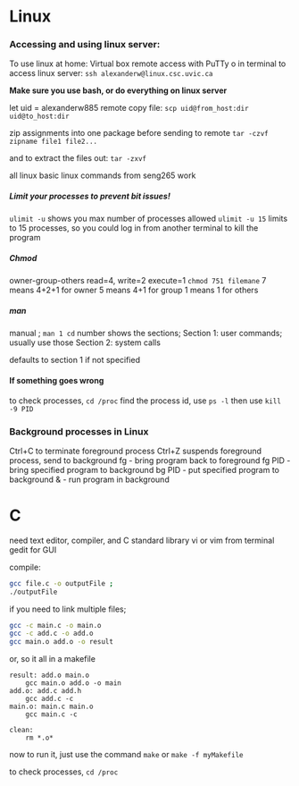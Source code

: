 # Linux
### Accessing and using linux server: 
To use linux at home: Virtual box 
remote access with PuTTy o in terminal to access linux server:
```ssh alexanderw@linux.csc.uvic.ca```

**Make sure you use bash, or do everything on linux server**

let uid = alexanderw885
remote copy file:
```scp uid@from_host:dir uid@to_host:dir```

zip assignments into one package before sending to remote
```tar -czvf zipname file1 file2...```

and to extract the files out:
```tar -zxvf```

all linux basic linux commands from seng265 work

##### Limit your processes to prevent bit issues!
```ulimit -u``` shows you max number of processes allowed
```ulimit -u 15``` limits to 15 processes, so you could log in from another terminal to kill the program

##### Chmod
owner-group-others
read=4, write=2 execute=1
```chmod 751 filemane```
7 means 4+2+1 for owner
5 means 4+1 for group
1 means 1 for others


##### man
manual ;
```man 1 cd```
number shows the sections; 
Section 1: user commands; usually use those
Section 2: system calls

defaults to section 1 if not specified

#### If something goes wrong
to check processes, ```cd /proc```
find the process id, use ```ps -l```
then use ```kill -9 PID```


### Background processes in Linux
Ctrl+C to terminate foreground process
Ctrl+Z suspends foreground process, send to background
fg - bring program back to foreground
fg PID - bring specified program to background
bg PID - put specified program to background
& - run program in background


# C
need text editor, compiler, and C standard library
vi or vim from terminal
gedit for GUI

compile:
```bash
gcc file.c -o outputFile ;
./outputFile
```
if you need to link multiple files;
```bash
gcc -c main.c -o main.o
gcc -c add.c -o add.o
gcc main.o add.o -o result
```
or, so it all in a makefile
```
result: add.o main.o
	gcc main.o add.o -o main
add.o: add.c add.h
	gcc add.c -c
main.o: main.c main.o
	gcc main.c -c

clean:
	rm *.o*
```
now to run it, just use the command
```make```
or ```make -f myMakefile```

to check processes, ```cd /proc```
